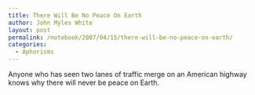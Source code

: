 ```yaml
---
title: There Will Be No Peace On Earth
author: John Myles White
layout: post
permalink: /notebook/2007/04/15/there-will-be-no-peace-on-earth/
categories:
  - Aphorisms
---
```


Anyone who has seen two lanes of traffic merge on an American highway knows why there will never be peace on Earth.
